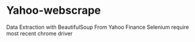 # Yahoo-webscrape
Data Extraction with BeautifulSoup From Yahoo Finance
Selenium require most recent chrome driver
